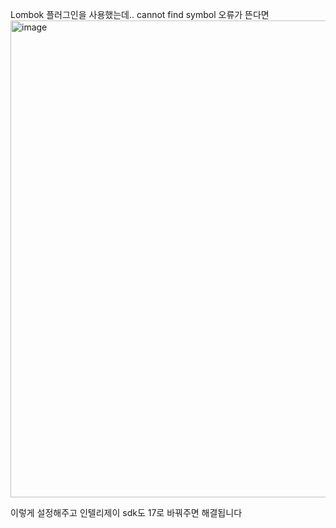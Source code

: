 Lombok 플러그인을 사용했는데.. cannot find symbol 오류가 뜬다면
<img width="763" alt="image" src="https://github.com/user-attachments/assets/b9d897d5-162e-4f9d-93c3-3f089c880a99" />

이렇게 설정해주고 인텔리제이 sdk도 17로 바꿔주면 해결됩니다
